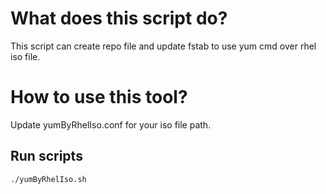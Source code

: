 # What does this script do?
This script can create repo file and update fstab to use yum cmd over rhel iso file.

# How to use this tool?
Update yumByRhelIso.conf for your iso file path.

## Run scripts
```
./yumByRhelIso.sh
```
